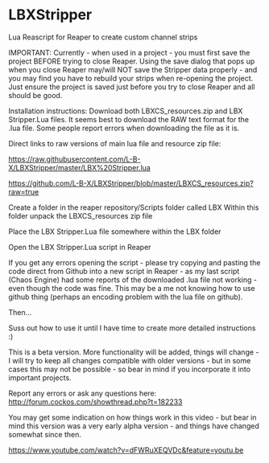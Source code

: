 # LBXStripper
Lua Reascript for Reaper to create custom channel strips


IMPORTANT:  Currently - when used in a project - you must first save the project BEFORE trying to close Reaper.  Using the save dialog that pops up when you close Reaper may/will NOT save the Stripper data properly - and you may find you have to rebuild your strips when re-opening the project.  Just ensure the project is saved just before you try to close Reaper and all should be good.


Installation instructions:
Download both LBXCS_resources.zip and LBX Stripper.Lua files.  It seems best to download the RAW text format for the .lua file.  Some people report errors when downloading the file as it is.

Direct links to raw versions of main lua file and resource zip file:

https://raw.githubusercontent.com/L-B-X/LBXStripper/master/LBX%20Stripper.lua

https://github.com/L-B-X/LBXStripper/blob/master/LBXCS_resources.zip?raw=true

Create a folder in the reaper repository/Scripts folder called LBX
Within this folder unpack the LBXCS_resources zip file

Place the LBX Stripper.Lua file somewhere within the LBX folder

Open the LBX Stripper.Lua script in Reaper

If you get any errors opening the script - please try copying and pasting the code direct from Github into a new script in Reaper - as my last script (Chaos Engine) had some reports of the downloaded .lua file not working - even though the code was fine.  This may be a me not knowing how to use github thing (perhaps an encoding problem with the lua file on github).



Then...

Suss out how to use it until I have time to create more detailed instructions :)

This is a beta version.  More functionality will be added, things will change - I will try to keep all changes compatible with older versions - but in some cases this may not be possible - so bear in mind if you incorporate it into important projects.

Report any errors or ask any questions here:
http://forum.cockos.com/showthread.php?t=182233

You may get some indication on how things work in this video - but bear in mind this version was a very early alpha version - and things have changed somewhat since then.

https://www.youtube.com/watch?v=dFWRuXEQVDc&feature=youtu.be
